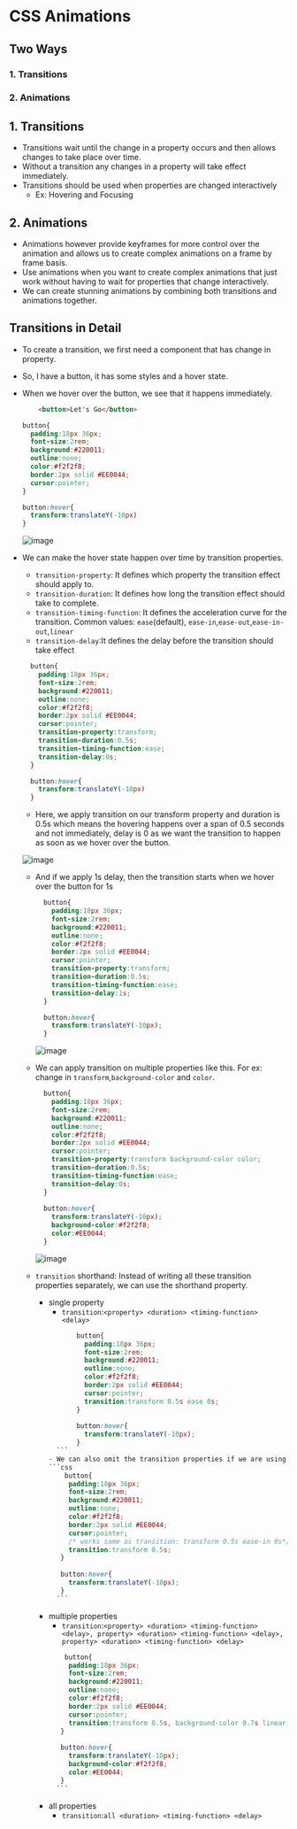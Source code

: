 # CSS Animations
## Two Ways
### 1. Transitions
### 2. Animations

## 1. Transitions

- Transitions wait until the change in a property occurs and then allows changes to take place over time.
- Without a transition any changes in a property will take effect immediately.
- Transitions should be used when properties are changed interactively
	- Ex: Hovering and Focusing

## 2. Animations
- Animations however provide keyframes for more control over the animation and allows us to create complex animations on a frame by frame basis.
- Use animations when you want to create complex animations that just work without having to wait for properties that change interactively.
- We can create stunning animations by combining both transitions and animations together.

## Transitions in Detail
- To create a transition, we first need a component that has change in property.
- So, I have a button, it has some styles and a hover state.
- When we hover over the button, we see that it happens immediately.
  ```html
	  <button>Let's Go</button>
	```

	```css
	button{
	  padding:18px 36px;
	  font-size:2rem;
	  background:#220011;
	  outline:none;
	  color:#f2f2f8;
	  border:2px solid #EE0044;
	  cursor:pointer;
	}

	button:hover{
	  transform:translateY(-10px)
	}
	```
	
	
  ![image](images/1.gif)
- We can make the hover state happen over time by transition properties.
	- `transition-property`: It defines which property the transition effect should apply to.
	- `transition-duration`: It defines how long the transition effect should take to complete.
	- `transition-timing-function`: It defines the acceleration curve for the transition. Common values: `ease`(default), `ease-in`,`ease-out`,`ease-in-out`,`linear`
	- `transition-delay`:It defines the delay before the transition should take effect
  ```css
    button{
	  padding:18px 36px;
	  font-size:2rem;
	  background:#220011;
	  outline:none;
	  color:#f2f2f8;
	  border:2px solid #EE0044;
	  cursor:pointer;
	  transition-property:transform;
	  transition-duration:0.5s;
	  transition-timing-function:ease;
	  transition-delay:0s;
	}

	button:hover{
	  transform:translateY(-10px)
	}  
	```
	- Here, we apply transition on our transform property and duration is 0.5s which means the hovering happens over a span of 0.5 seconds and not immediately, delay is 0 as we want the transition to happen as soon as we hover over the button.

     ![image](images/2.gif)
     
	- And if we apply 1s delay, then the transition starts when we hover over the button for 1s
	  ```css
		button{
		  padding:18px 36px;
		  font-size:2rem;
		  background:#220011;
		  outline:none;
		  color:#f2f2f8;
		  border:2px solid #EE0044;
		  cursor:pointer;
		  transition-property:transform;
		  transition-duration:0.5s;
		  transition-timing-function:ease;
		  transition-delay:1s;
		}

		button:hover{
		  transform:translateY(-10px);
		}
		```
	  
	  ![image](images/3.gif)
	  	  
	- We can apply transition on multiple properties like this. For ex: change in `transform`,`background-color` and `color`.
	  ```css
	    button{
		  padding:18px 36px;
		  font-size:2rem;
		  background:#220011;
		  outline:none;
		  color:#f2f2f8;
		  border:2px solid #EE0044;
		  cursor:pointer;
		  transition-property:transform background-color color;
		  transition-duration:0.5s;
		  transition-timing-function:ease;
		  transition-delay:0s;
		}
		
		button:hover{
		  transform:translateY(-10px);
		  background-color:#f2f2f8;
		  color:#EE0044;
		}
		```
	  
	  ![image](images/4.gif)
	- `transition` shorthand: Instead of writing all these transition properties separately, we can use the shorthand property.
		- single property
			- `transition`:`<property> <duration> <timing-function> <delay>`
			 ```css
					button{
					  padding:18px 36px;
					  font-size:2rem;
					  background:#220011;
					  outline:none;
					  color:#f2f2f8;
					  border:2px solid #EE0044;
					  cursor:pointer;
					  transition:transform 0.5s ease 0s;
					}
					
					button:hover{
					  transform:translateY(-10px);
					}	
			   ```
			- We can also omit the transition properties if we are using the default values.
			 ```css
				 button{
				  padding:18px 36px;
				  font-size:2rem;
				  background:#220011;
				  outline:none;
				  color:#f2f2f8;
				  border:2px solid #EE0044;
				  cursor:pointer;
				  /* works same as transition: transform 0.5s ease-in 0s*/
				  transition:transform 0.5s; 
				}
				
				button:hover{
				  transform:translateY(-10px);
				}
			   ```
		- multiple properties
			- `transition`:`<property> <duration> <timing-function> <delay>, property> <duration> <timing-function> <delay>, property> <duration> <timing-function> <delay>`
			 ```css
				 button{
				  padding:18px 36px;
				  font-size:2rem;
				  background:#220011;
				  outline:none;
				  color:#f2f2f8;
				  border:2px solid #EE0044;
				  cursor:pointer;
				  transition:transform 0.5s, background-color 0.7s linear, color    0.1s ease-out; 
				}
				
				button:hover{
				  transform:translateY(-10px);
				  background-color:#f2f2f8;
				  color:#EE0044;
				}
			   ```
		- all properties
			- `transition`:`all <duration> <timing-function> <delay>`

